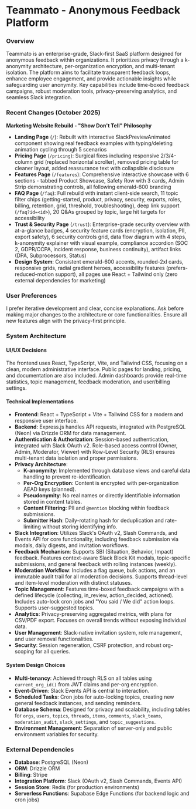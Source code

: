 # Teammato - Anonymous Feedback Platform

### Overview
Teammato is an enterprise-grade, Slack-first SaaS platform designed for anonymous feedback within organizations. It prioritizes privacy through a k-anonymity architecture, per-organization encryption, and multi-tenant isolation. The platform aims to facilitate transparent feedback loops, enhance employee engagement, and provide actionable insights while safeguarding user anonymity. Key capabilities include time-boxed feedback campaigns, robust moderation tools, privacy-preserving analytics, and seamless Slack integration.

### Recent Changes (October 2025)
**Marketing Website Rebuild - "Show Don't Tell" Philosophy**
- **Landing Page** (`/`): Rebuilt with interactive SlackPreviewAnimated component showing real feedback examples with typing/deleting animation cycling through 5 scenarios
- **Pricing Page** (`/pricing`): Surgical fixes including responsive 2/3/4-column grid (replaced horizontal scroller), removed pricing table for cleaner layout, added reassurance text with collapsible disclosure
- **Features Page** (`/features`): Comprehensive interactive showcase with 6 sections - tabbed Product Showcase, Safety Row with 3 cards, Admin Strip demonstrating controls, all following emerald-600 branding
- **FAQ Page** (`/faq`): Full rebuild with instant client-side search, 11 topic filter chips (getting-started, product, privacy, security, exports, roles, billing, retention, grid, threshold, troubleshooting), deep link support (`/faq?id=<id>`), 20 Q&As grouped by topic, large hit targets for accessibility
- **Trust & Security Page** (`/trust`): Enterprise-grade security overview with at-a-glance badges, 4 security feature cards (encryption, isolation, PII, export safety), 6 security controls grid, data flow diagram with 4 steps, k-anonymity explainer with visual example, compliance accordion (SOC 2, GDPR/CCPA, incident response, business continuity), artifact links (DPA, Subprocessors, Status)
- **Design System**: Consistent emerald-600 accents, rounded-2xl cards, responsive grids, radial gradient heroes, accessibility features (prefers-reduced-motion support), all pages use React + Tailwind only (zero external dependencies for marketing)

### User Preferences
I prefer iterative development and clear, concise explanations. Ask before making major changes to the architecture or core functionalities. Ensure all new features align with the privacy-first principle.

### System Architecture

#### UI/UX Decisions
The frontend uses React, TypeScript, Vite, and Tailwind CSS, focusing on a clean, modern administrative interface. Public pages for landing, pricing, and documentation are also included. Admin dashboards provide real-time statistics, topic management, feedback moderation, and user/billing settings.

#### Technical Implementations
- **Frontend**: React + TypeScript + Vite + Tailwind CSS for a modern and responsive user interface.
- **Backend**: Express.js handles API requests, integrated with PostgreSQL (Neon) via Drizzle ORM for data management.
- **Authentication & Authorization**: Session-based authentication, integrated with Slack OAuth v2. Role-based access control (Owner, Admin, Moderator, Viewer) with Row-Level Security (RLS) ensures multi-tenant data isolation and proper permissions.
- **Privacy Architecture**:
    - **K-anonymity**: Implemented through database views and careful data handling to prevent re-identification.
    - **Per-Org Encryption**: Content is encrypted with per-organization AEAD keys (planned).
    - **Pseudonymity**: No real names or directly identifiable information stored in content tables.
    - **Content Filtering**: PII and `@mention` blocking within feedback submissions.
    - **Submitter Hash**: Daily-rotating hash for deduplication and rate-limiting without storing identifying info.
- **Slack Integration**: Utilizes Slack's OAuth v2, Slash Commands, and Events API for core functionality, including feedback submission via modals, daily digests, and invitation workflows.
- **Feedback Mechanism**: Supports SBI (Situation, Behavior, Impact) feedback. Features context-aware Slack Block Kit modals, topic-specific submissions, and general feedback with rolling instances (weekly).
- **Moderation Workflow**: Includes a flag queue, bulk actions, and an immutable audit trail for all moderation decisions. Supports thread-level and item-level moderation with distinct statuses.
- **Topic Management**: Features time-boxed feedback campaigns with a defined lifecycle (collecting, in_review, action_decided, actioned). Includes auto-lock cron jobs and "You said / We did" action loops. Supports user-suggested topics.
- **Analytics**: Privacy-preserving aggregated metrics, with plans for CSV/PDF export. Focuses on overall trends without exposing individual data.
- **User Management**: Slack-native invitation system, role management, and user removal functionalities.
- **Security**: Session regeneration, CSRF protection, and robust org-scoping for all queries.

#### System Design Choices
- **Multi-tenancy**: Achieved through RLS on all tables using `current_org_id()` from JWT claims and per-org encryption.
- **Event-Driven**: Slack Events API is central to interaction.
- **Scheduled Tasks**: Cron jobs for auto-locking topics, creating new general feedback instances, and sending reminders.
- **Database Schema**: Designed for privacy and scalability, including tables for `orgs`, `users`, `topics`, `threads`, `items`, `comments`, `slack_teams`, `moderation_audit`, `slack_settings`, and `topic_suggestions`.
- **Environment Management**: Separation of server-only and public environment variables for security.

### External Dependencies

- **Database**: PostgreSQL (Neon)
- **ORM**: Drizzle ORM
- **Billing**: Stripe
- **Integration Platform**: Slack (OAuth v2, Slash Commands, Events API)
- **Session Store**: Redis (for production environments)
- **Serverless Functions**: Supabase Edge Functions (for backend logic and cron jobs)
